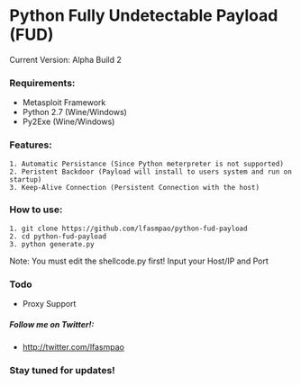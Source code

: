 # Python Fully Undetectable Payload (FUD)
Current Version: Alpha Build 2

### Requirements:
  - Metasploit Framework
  - Python 2.7 (Wine/Windows)
  - Py2Exe (Wine/Windows)

### Features:
	1. Automatic Persistance (Since Python meterpreter is not supported)
	2. Peristent Backdoor (Payload will install to users system and run on startup)
	3. Keep-Alive Connection (Persistent Connection with the host)
 
### How to use:
	1. git clone https://github.com/lfasmpao/python-fud-payload
	2. cd python-fud-payload
	3. python generate.py

Note: You must edit the shellcode.py first! Input your Host/IP and Port

### Todo
  - Proxy Support

##### Follow me on Twitter!:
- http://twitter.com/lfasmpao


### Stay tuned for updates!
